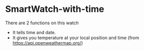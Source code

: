 # SmartWatch-with-time

There are 2 functions on this watch
- It tells time and date.
- It gives you temperature at your local position and time (from https://api.openweathermap.org/)
